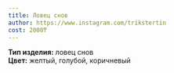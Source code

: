 ```yaml
---
title: Ловец снов
author: https://www.instagram.com/trikstertin
cost: 2000₸
---
```

**Тип изделия:** ловец снов  
**Цвет:** желтый, голубой, коричневый  